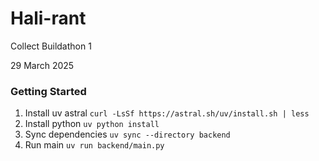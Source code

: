 # Hali-rant

Collect Buildathon 1

29 March 2025

### Getting Started

1. Install uv astral `curl -LsSf https://astral.sh/uv/install.sh | less`
2. Install python `uv python install`
3. Sync dependencies `uv sync --directory backend`
4. Run main `uv run backend/main.py`
